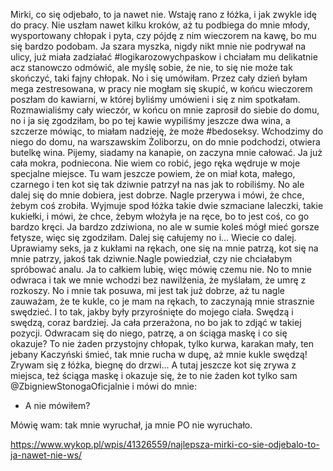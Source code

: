 Mirki, co się odjebało, to ja nawet nie.
Wstaję rano z łóżka, i jak zwykle idę do pracy. Nie uszłam nawet kilku kroków, aż tu podbiega do mnie młody, wysportowany chłopak i pyta, czy pójdę z nim wieczorem na kawę, bo mu się bardzo podobam. Ja szara myszka, nigdy nikt mnie nie podrywał na ulicy, już miała zadziałać #logikarozowychpaskow i chciałam mu delikatnie acz stanowczo odmówić, ale myślę sobie, że nie, to się nie może tak skończyć, taki fajny chłopak. No i się umówiłam.
Przez cały dzień byłam mega zestresowana, w pracy nie mogłam się skupić, w końcu wieczorem poszłam do kawiarni, w której byliśmy umówieni i się z nim spotkałam. Rozmawialiśmy cały wieczór, w końcu on mnie zaprosił do siebie do domu, no i ja się zgodziłam, bo po tej kawie wypiliśmy jeszcze dwa wina, a szczerze mówiąc, to miałam nadzieję, że może #bedoseksy. Wchodzimy do niego do domu, na warszawskim Żoliborzu, on do mnie podchodzi, otwiera butelkę wina. Pijemy, siadamy na kanapie, on zaczyna mnie całować. Ja już cała mokra, podniecona. Nie wiem co robić, jego ręka wędruje w moje specjalne miejsce.
Tu wam jeszcze powiem, że on miał kota, małego, czarnego i ten kot się tak dziwnie patrzył na nas jak to robiliśmy. No ale dalej się do mnie dobiera, jest dobrze. Nagle przerywa i mówi, że chce, żebym coś zrobiła. Wyjmuje spod łóżka takie dwie szmaciane laleczki, takie kukiełki, i mówi, że chce, żebym włożyła je na ręce, bo to jest coś, co go bardzo kręci. Ja bardzo zdziwiona, no ale w sumie koleś mógł mieć gorsze fetysze, więc się zgodziłam. Dalej się całujemy no i... Wiecie co dalej.
Uprawiamy seks, ja z kukłami na rękach, one się na mnie patrzą, kot się na mnie patrzy, jakoś tak dziwnie.Nagle powiedział, czy nie chciałabym spróbować analu. Ja to całkiem lubię, więc mówię czemu nie. No to mnie odwraca i tak we mnie wchodzi bez nawilżenia, że myślałam, że umrę z rozkoszy. No i mnie tak posuwa, mi jest tak już dobrze, aż tu nagle zauważam, że te kukle, co je mam na rękach, to zaczynają mnie strasznie swędzieć. I to tak, jakby były przyrośnięte do mojego ciała. Swędzą i swędzą, coraz bardziej. Ja cała przerażona, no bo jak to zdjąć w takiej pozycji. Odwracam się do niego, patrzę, a on ściąga maskę i co się okazuje? To nie żaden przystojny chłopak, tylko kurwa, karakan mały, ten jebany Kaczyński śmieć, tak mnie rucha w dupę, aż mnie kukle swędzą! Zrywam się z łóżka, biegnę do drzwi... A tutaj jeszcze kot się zrywa z miejsca, też ściąga maskę i okazuje się, że to nie żaden kot tylko sam @ZbigniewStonogaOficjalnie i mówi do mnie:

- A nie mówiłem?

Mówię wam: tak mnie wyruchał, ja mnie PO nie wyruchało.

https://www.wykop.pl/wpis/41326559/najlepsza-mirki-co-sie-odjebalo-to-ja-nawet-nie-ws/
